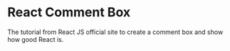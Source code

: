 # React Comment Box

The tutorial from React JS official site to create a comment box and show how good React is.
